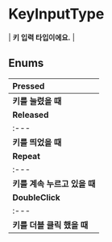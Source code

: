 # **KeyInputType**

| **키 입력 타입이에요.** |
## **Enums**

| **Pressed** |
| :--- |
| **키를 눌렸을 때** |
| **Released** |
| :--- |
| **키를 띄었을 때** |
| **Repeat** |
| :--- |
| **키를 계속 누르고 있을 때** |
| **DoubleClick** |
| :--- |
| **키를 더블 클릭 했을 때** |
